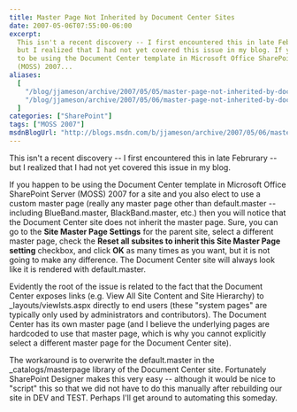 ```yaml
---
title: Master Page Not Inherited by Document Center Sites
date: 2007-05-06T07:55:00-06:00
excerpt:
  This isn't a recent discovery -- I first encountered this in late Februrary --
  but I realized that I had not yet covered this issue in my blog. If you happen
  to be using the Document Center template in Microsoft Office SharePoint Server
  (MOSS) 2007...
aliases:
  [
    "/blog/jjameson/archive/2007/05/05/master-page-not-inherited-by-document-center-sites.aspx",
    "/blog/jjameson/archive/2007/05/06/master-page-not-inherited-by-document-center-sites.aspx",
  ]
categories: ["SharePoint"]
tags: ["MOSS 2007"]
msdnBlogUrl: "http://blogs.msdn.com/b/jjameson/archive/2007/05/06/master-page-not-inherited-by-document-center-sites.aspx"
---
```


This isn't a recent discovery -- I first encountered this in late Februrary --
but I realized that I had not yet covered this issue in my blog.

If you happen to be using the Document Center template in Microsoft Office
SharePoint Server (MOSS) 2007 for a site and you also elect to use a custom
master page (really any master page other than default.master -- including
BlueBand.master, BlackBand.master, etc.) then you will notice that the Document
Center site does not inherit the master page. Sure, you can go to the **Site
Master Page Settings** for the parent site, select a different master page,
check the **Reset all subsites to inherit this Site Master Page setting**
checkbox, and click **OK** as many times as you want, but it is not going to
make any difference. The Document Center site will always look like it is
rendered with default.master.

Evidently the root of the issue is related to the fact that the Document Center
exposes links (e.g. View All Site Content and Site Hierarchy) to
\_layouts/viewlsts.aspx directly to end users (these "system pages" are
typically only used by administrators and contributors). The Document Center has
its own master page (and I believe the underlying pages are hardcoded to use
that master page, which is why you cannot explicitly select a different master
page for the Document Center site).

The workaround is to overwrite the default.master in the \_catalogs/masterpage
library of the Document Center site. Fortunately SharePoint Designer makes this
very easy -- although it would be nice to "script" this so that we did not have
to do this manually after rebuilding our site in DEV and TEST. Perhaps I'll get
around to automating this someday.
